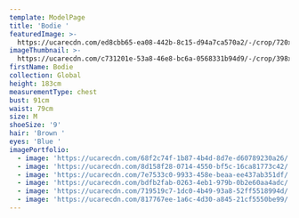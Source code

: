```yaml
---
template: ModelPage
title: 'Bodie '
featuredImage: >-
  https://ucarecdn.com/ed8cbb65-ea08-442b-8c15-d94a7ca570a2/-/crop/720x609/0,0/-/preview/
imageThumbnail: >-
  https://ucarecdn.com/c731201e-53a8-46e8-bc6a-0568331b94d9/-/crop/398x524/204,0/-/preview/
firstName: Bodie
collection: Global
height: 183cm
measurementType: chest
bust: 91cm
waist: 79cm
size: M
shoeSize: '9'
hair: 'Brown '
eyes: 'Blue '
imagePortfolio:
  - image: 'https://ucarecdn.com/68f2c74f-1b87-4b4d-8d7e-d60789230a26/'
  - image: 'https://ucarecdn.com/8d158f28-0714-4550-bf5c-16ca81773c42/'
  - image: 'https://ucarecdn.com/7e7533c0-9933-458e-beaa-ee437ab351df/'
  - image: 'https://ucarecdn.com/bdfb2fab-0263-4eb1-979b-0b2e60aa4adc/'
  - image: 'https://ucarecdn.com/719519c7-1dc0-4b49-93a8-52ff5518994d/'
  - image: 'https://ucarecdn.com/817767ee-1a6c-4d30-a845-21cf5550be99/'
---
```


